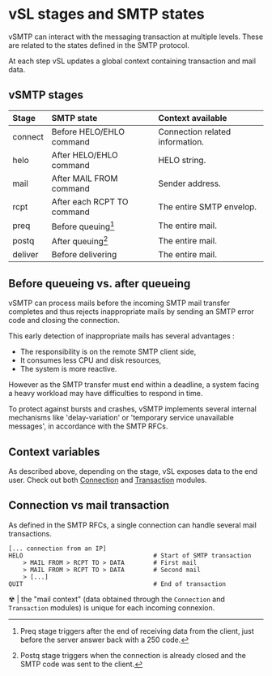 # vSL stages and SMTP states

vSMTP can interact with the messaging transaction at multiple levels. These are related to the states defined in the SMTP protocol.

At each step vSL updates a global context containing transaction and mail data.

## vSMTP stages

| Stage   | SMTP state                 | Context available               |
| :------ | :------------------------- | :------------------------------ |
| connect | Before HELO/EHLO command   | Connection related information. |
| helo    | After HELO/EHLO command    | HELO string.                    |
| mail    | After MAIL FROM command    | Sender address.                 |
| rcpt    | After each RCPT TO command | The entire SMTP envelop.        |
| preq    | Before queuing[^preq]      | The entire mail.                |
| postq   | After queuing[^postq]      | The entire mail.                |
| deliver | Before delivering          | The entire mail.                |

[^preq]: Preq stage triggers after the end of receiving data from the client, just before the server answer back with a 250 code.
[^postq]: Postq stage triggers when the connection is already closed and the SMTP code was sent to the client.

## Before queueing vs. after queueing

vSMTP can process mails before the incoming SMTP mail transfer completes and thus rejects inappropriate mails by sending an SMTP error code and closing the connection.

This early detection of inappropriate mails has several advantages :

- The responsibility is on the remote SMTP client side,
- It consumes less CPU and disk resources,
- The system is more reactive.

However as the SMTP transfer must end within a deadline, a system facing a heavy workload may have difficulties to respond in time.

To protect against bursts and crashes, vSMTP implements several internal mechanisms like 'delay-variation' or 'temporary service unavailable messages', in accordance with the SMTP RFCs.

## Context variables

As described above, depending on the stage, vSL exposes data to the end user.
Check out both [Connection](api/Connection.md) and [Transaction](api/Transaction.md) modules.

## Connection vs mail transaction

As defined in the SMTP RFCs, a single connection can handle several mail transactions.

```shell
[... connection from an IP]
HELO                                    # Start of SMTP transaction 
    > MAIL FROM > RCPT TO > DATA        # First mail 
    > MAIL FROM > RCPT TO > DATA        # Second mail
    > [...]
QUIT                                    # End of transaction
```

&#9762; | the "mail context" (data obtained through the `Connection` and `Transaction` modules) is unique for each incoming connexion.

